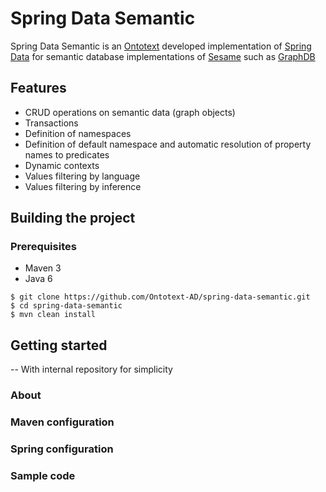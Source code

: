 # Spring Data Semantic

Spring Data Semantic is an [Ontotext](http://ontotext.com/) developed implementation of [Spring Data](http://projects.spring.io/spring-data/) for semantic database implementations of [Sesame](http://rdf4j.org/) such as [GraphDB](http://www.ontotext.com/products/ontotext-graphdb/)

## Features

- CRUD operations on semantic data (graph objects)
- Transactions
- Definition of namespaces
- Definition of default namespace and automatic resolution of property names to predicates
- Dynamic contexts
- Values filtering by language
- Values filtering by inference

## Building the project

### Prerequisites

- Maven 3
- Java 6

```
$ git clone https://github.com/Ontotext-AD/spring-data-semantic.git
$ cd spring-data-semantic
$ mvn clean install
```

## Getting started

-- With internal repository for simplicity

### About

### Maven configuration

### Spring configuration

### Sample code




